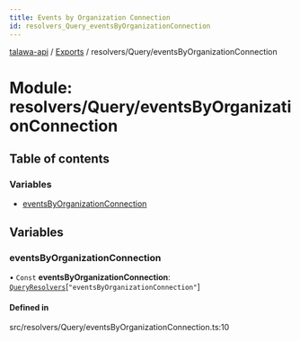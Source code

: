 ```yaml
---
title: Events by Organization Connection
id: resolvers_Query_eventsByOrganizationConnection
---
```

[talawa-api](../README.md) / [Exports](../modules.md) / resolvers/Query/eventsByOrganizationConnection

# Module: resolvers/Query/eventsByOrganizationConnection

## Table of contents

### Variables

- [eventsByOrganizationConnection](resolvers_Query_eventsByOrganizationConnection.md#eventsbyorganizationconnection)

## Variables

### eventsByOrganizationConnection

• `Const` **eventsByOrganizationConnection**: [`QueryResolvers`](types_generatedGraphQLTypes.md#queryresolvers)[``"eventsByOrganizationConnection"``]

#### Defined in

src/resolvers/Query/eventsByOrganizationConnection.ts:10
